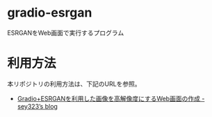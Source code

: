 # gradio-esrgan

ESRGANをWeb画面で実行するプログラム

# 利用方法

本リポジトリの利用方法は、下記のURLを参照。

- [Gradio+ESRGANを利用した画像を高解像度にするWeb画面の作成 - sey323’s blog](https://sey323log.hatenablog.com/entry/20210109/1610202871) 

